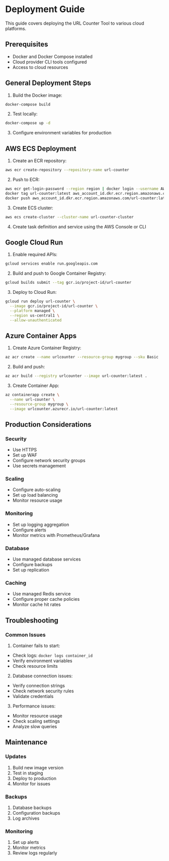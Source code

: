 # Deployment Guide

This guide covers deploying the URL Counter Tool to various cloud platforms.

## Prerequisites

- Docker and Docker Compose installed
- Cloud provider CLI tools configured
- Access to cloud resources

## General Deployment Steps

1. Build the Docker image:
```bash
docker-compose build
```

2. Test locally:
```bash
docker-compose up -d
```

3. Configure environment variables for production

## AWS ECS Deployment

1. Create an ECR repository:
```bash
aws ecr create-repository --repository-name url-counter
```

2. Push to ECR:
```bash
aws ecr get-login-password --region region | docker login --username AWS --password-stdin aws_account_id.dkr.ecr.region.amazonaws.com
docker tag url-counter:latest aws_account_id.dkr.ecr.region.amazonaws.com/url-counter:latest
docker push aws_account_id.dkr.ecr.region.amazonaws.com/url-counter:latest
```

3. Create ECS cluster:
```bash
aws ecs create-cluster --cluster-name url-counter-cluster
```

4. Create task definition and service using the AWS Console or CLI

## Google Cloud Run

1. Enable required APIs:
```bash
gcloud services enable run.googleapis.com
```

2. Build and push to Google Container Registry:
```bash
gcloud builds submit --tag gcr.io/project-id/url-counter
```

3. Deploy to Cloud Run:
```bash
gcloud run deploy url-counter \
  --image gcr.io/project-id/url-counter \
  --platform managed \
  --region us-central1 \
  --allow-unauthenticated
```

## Azure Container Apps

1. Create Azure Container Registry:
```bash
az acr create --name urlcounter --resource-group mygroup --sku Basic
```

2. Build and push:
```bash
az acr build --registry urlcounter --image url-counter:latest .
```

3. Create Container App:
```bash
az containerapp create \
  --name url-counter \
  --resource-group mygroup \
  --image urlcounter.azurecr.io/url-counter:latest
```

## Production Considerations

### Security
- Use HTTPS
- Set up WAF
- Configure network security groups
- Use secrets management

### Scaling
- Configure auto-scaling
- Set up load balancing
- Monitor resource usage

### Monitoring
- Set up logging aggregation
- Configure alerts
- Monitor metrics with Prometheus/Grafana

### Database
- Use managed database services
- Configure backups
- Set up replication

### Caching
- Use managed Redis service
- Configure proper cache policies
- Monitor cache hit rates

## Troubleshooting

### Common Issues

1. Container fails to start:
- Check logs: `docker logs container_id`
- Verify environment variables
- Check resource limits

2. Database connection issues:
- Verify connection strings
- Check network security rules
- Validate credentials

3. Performance issues:
- Monitor resource usage
- Check scaling settings
- Analyze slow queries

## Maintenance

### Updates
1. Build new image version
2. Test in staging
3. Deploy to production
4. Monitor for issues

### Backups
1. Database backups
2. Configuration backups
3. Log archives

### Monitoring
1. Set up alerts
2. Monitor metrics
3. Review logs regularly 